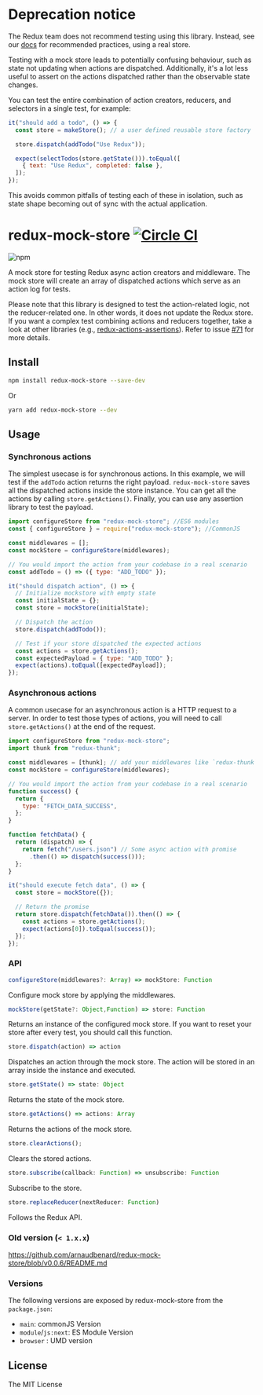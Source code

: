 # Deprecation notice

The Redux team does not recommend testing using this library. Instead, see our [docs](https://redux.js.org/usage/writing-tests) for recommended practices, using a real store.

Testing with a mock store leads to potentially confusing behaviour, such as state not updating when actions are dispatched. Additionally, it's a lot less useful to assert on the actions dispatched rather than the observable state changes.

You can test the entire combination of action creators, reducers, and selectors in a single test, for example:

```js
it("should add a todo", () => {
  const store = makeStore(); // a user defined reusable store factory

  store.dispatch(addTodo("Use Redux"));

  expect(selectTodos(store.getState())).toEqual([
    { text: "Use Redux", completed: false },
  ]);
});
```

This avoids common pitfalls of testing each of these in isolation, such as state shape becoming out of sync with the actual application.

# redux-mock-store [![Circle CI](https://circleci.com/gh/arnaudbenard/redux-mock-store/tree/master.svg?style=svg)](https://circleci.com/gh/arnaudbenard/redux-mock-store/tree/master)

![npm](https://nodei.co/npm/redux-mock-store.png?downloads=true&downloadRank=true&stars=true)

A mock store for testing Redux async action creators and middleware. The mock store will create an array of dispatched actions which serve as an action log for tests.

Please note that this library is designed to test the action-related logic, not the reducer-related one. In other words, it does not update the Redux store. If you want a complex test combining actions and reducers together, take a look at other libraries (e.g., [redux-actions-assertions](https://github.com/redux-things/redux-actions-assertions)). Refer to issue [#71](https://github.com/arnaudbenard/redux-mock-store/issues/71) for more details.

## Install

```bash
npm install redux-mock-store --save-dev
```

Or

```bash
yarn add redux-mock-store --dev
```

## Usage

### Synchronous actions

The simplest usecase is for synchronous actions. In this example, we will test if the `addTodo` action returns the right payload. `redux-mock-store` saves all the dispatched actions inside the store instance. You can get all the actions by calling `store.getActions()`. Finally, you can use any assertion library to test the payload.

```js
import configureStore from "redux-mock-store"; //ES6 modules
const { configureStore } = require("redux-mock-store"); //CommonJS

const middlewares = [];
const mockStore = configureStore(middlewares);

// You would import the action from your codebase in a real scenario
const addTodo = () => ({ type: "ADD_TODO" });

it("should dispatch action", () => {
  // Initialize mockstore with empty state
  const initialState = {};
  const store = mockStore(initialState);

  // Dispatch the action
  store.dispatch(addTodo());

  // Test if your store dispatched the expected actions
  const actions = store.getActions();
  const expectedPayload = { type: "ADD_TODO" };
  expect(actions).toEqual([expectedPayload]);
});
```

### Asynchronous actions

A common usecase for an asynchronous action is a HTTP request to a server. In order to test those types of actions, you will need to call `store.getActions()` at the end of the request.

```js
import configureStore from "redux-mock-store";
import thunk from "redux-thunk";

const middlewares = [thunk]; // add your middlewares like `redux-thunk`
const mockStore = configureStore(middlewares);

// You would import the action from your codebase in a real scenario
function success() {
  return {
    type: "FETCH_DATA_SUCCESS",
  };
}

function fetchData() {
  return (dispatch) => {
    return fetch("/users.json") // Some async action with promise
      .then(() => dispatch(success()));
  };
}

it("should execute fetch data", () => {
  const store = mockStore({});

  // Return the promise
  return store.dispatch(fetchData()).then(() => {
    const actions = store.getActions();
    expect(actions[0]).toEqual(success());
  });
});
```

### API

```js
configureStore(middlewares?: Array) => mockStore: Function
```

Configure mock store by applying the middlewares.

```js
mockStore(getState?: Object,Function) => store: Function
```

Returns an instance of the configured mock store. If you want to reset your store after every test, you should call this function.

```js
store.dispatch(action) => action
```

Dispatches an action through the mock store. The action will be stored in an array inside the instance and executed.

```js
store.getState() => state: Object
```

Returns the state of the mock store.

```js
store.getActions() => actions: Array
```

Returns the actions of the mock store.

```js
store.clearActions();
```

Clears the stored actions.

```js
store.subscribe(callback: Function) => unsubscribe: Function
```

Subscribe to the store.

```js
store.replaceReducer(nextReducer: Function)
```

Follows the Redux API.

### Old version (`< 1.x.x`)

https://github.com/arnaudbenard/redux-mock-store/blob/v0.0.6/README.md

### Versions

The following versions are exposed by redux-mock-store from the `package.json`:

- `main`: commonJS Version
- `module`/`js:next`: ES Module Version
- `browser` : UMD version

## License

The MIT License
